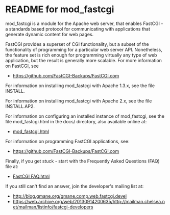 # README for mod_fastcgi

mod_fastcgi is a module for the Apache web server, that enables
FastCGI - a standards based protocol for communicating with
applications that generate dynamic content for web pages.

FastCGI provides a superset of CGI functionality, but a subset of the
functionality of programming for a particular web server API.
Nonetheless, the feature set is rich enough for programming virtually
any type of web application, but the result is generally more
scalable.  For more information on FastCGI, see

- https://github.com/FastCGI-Backups/FastCGI.com

For information on installing mod_fastcgi with Apache 1.3.x, see the
file INSTALL.

For information on installing mod_fastcgi with Apache 2.x, see the
file INSTALL.AP2.

For information on configuring an installed instance of mod_fastcgi,
see the file mod_fastcgi.html in the docs/ directory, also available
online at:
 
- [mod_fastcgi.html](https://htmlpreview.github.io/?https://github.com/FastCGI-Backups/mod_fastcgi/blob/master/docs/mod_fastcgi.html)

For information on programming FastCGI applications, see:

- https://github.com/FastCGI-Backups/FastCGI.com

Finally, if you get stuck - start with the Frequently Asked Questions
(FAQ) file at:

- [FastCGI FAQ.html](https://htmlpreview.github.io/?https://github.com/FastCGI-Backups/FastCGI.com/blob/master/FastCGI%20FAQ.html)

If you still can't find an answer, join the developer's mailing list
at:

- http://blog.gmane.org/gmane.comp.web.fastcgi.devel
- https://web.archive.org/web/20130914200635/http://mailman.chelsea.net/mailman/listinfo/fastcgi-developers
